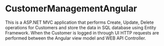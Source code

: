 # CustomerManagementAngular
This is a ASP.NET MVC application that performs Create, Update, Delete operations for Customers and store the data in SQL database using Entity Framework.
When the Customer is logged in through UI HTTP requests are performed between the Angular view model and WEB API Controller.
